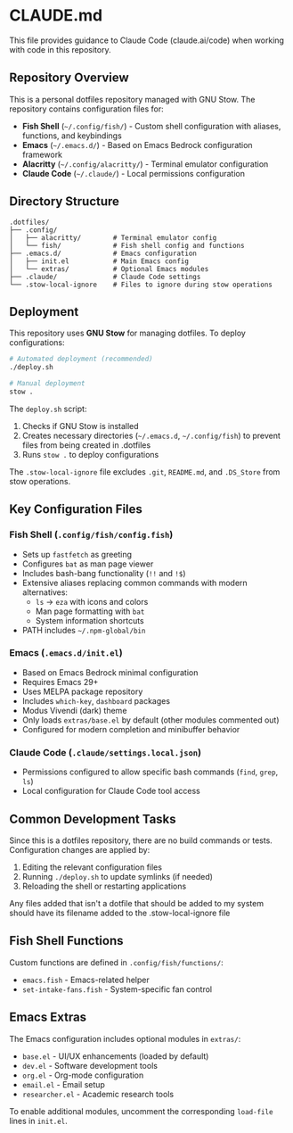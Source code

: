 # CLAUDE.md

This file provides guidance to Claude Code (claude.ai/code) when working with code in this repository.

## Repository Overview

This is a personal dotfiles repository managed with GNU Stow. The repository contains configuration files for:

- **Fish Shell** (`~/.config/fish/`) - Custom shell configuration with aliases, functions, and keybindings
- **Emacs** (`~/.emacs.d/`) - Based on Emacs Bedrock configuration framework
- **Alacritty** (`~/.config/alacritty/`) - Terminal emulator configuration
- **Claude Code** (`~/.claude/`) - Local permissions configuration

## Directory Structure

```
.dotfiles/
├── .config/
│   ├── alacritty/        # Terminal emulator config
│   └── fish/             # Fish shell config and functions
├── .emacs.d/             # Emacs configuration
│   ├── init.el           # Main Emacs config
│   └── extras/           # Optional Emacs modules
├── .claude/              # Claude Code settings
└── .stow-local-ignore    # Files to ignore during stow operations
```

## Deployment

This repository uses **GNU Stow** for managing dotfiles. To deploy configurations:

```bash
# Automated deployment (recommended)
./deploy.sh

# Manual deployment
stow .
```

The `deploy.sh` script:
1. Checks if GNU Stow is installed
2. Creates necessary directories (`~/.emacs.d`, `~/.config/fish`) to prevent files from being created in .dotfiles
3. Runs `stow .` to deploy configurations

The `.stow-local-ignore` file excludes `.git`, `README.md`, and `.DS_Store` from stow operations.

## Key Configuration Files

### Fish Shell (`.config/fish/config.fish`)
- Sets up `fastfetch` as greeting
- Configures `bat` as man page viewer
- Includes bash-bang functionality (`!!` and `!$`)
- Extensive aliases replacing common commands with modern alternatives:
  - `ls` → `eza` with icons and colors
  - Man page formatting with `bat`
  - System information shortcuts
- PATH includes `~/.npm-global/bin`

### Emacs (`.emacs.d/init.el`)
- Based on Emacs Bedrock minimal configuration
- Requires Emacs 29+
- Uses MELPA package repository
- Includes `which-key`, `dashboard` packages
- Modus Vivendi (dark) theme
- Only loads `extras/base.el` by default (other modules commented out)
- Configured for modern completion and minibuffer behavior

### Claude Code (`.claude/settings.local.json`)
- Permissions configured to allow specific bash commands (`find`, `grep`, `ls`)
- Local configuration for Claude Code tool access

## Common Development Tasks

Since this is a dotfiles repository, there are no build commands or tests. Configuration changes are applied by:

1. Editing the relevant configuration files
2. Running `./deploy.sh` to update symlinks (if needed)
3. Reloading the shell or restarting applications

Any files added that isn't a dotfile that should be added to my system should have its filename added to the .stow-local-ignore file

## Fish Shell Functions

Custom functions are defined in `.config/fish/functions/`:
- `emacs.fish` - Emacs-related helper
- `set-intake-fans.fish` - System-specific fan control

## Emacs Extras

The Emacs configuration includes optional modules in `extras/`:
- `base.el` - UI/UX enhancements (loaded by default)
- `dev.el` - Software development tools
- `org.el` - Org-mode configuration
- `email.el` - Email setup
- `researcher.el` - Academic research tools

To enable additional modules, uncomment the corresponding `load-file` lines in `init.el`.